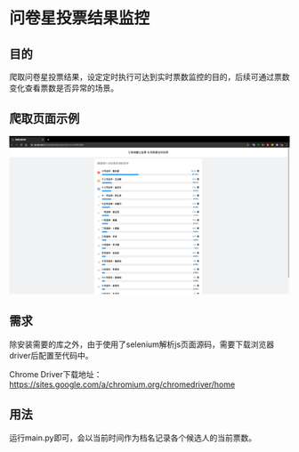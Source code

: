 # 问卷星投票结果监控

## 目的

爬取问卷星投票结果，设定定时执行可达到实时票数监控的目的，后续可通过票数变化查看票数是否异常的场景。

## 爬取页面示例

![image](https://github.com/sun830910/wjx_crawler/blob/master/img/demo.png)

## 需求

除安装需要的库之外，由于使用了selenium解析js页面源码，需要下载浏览器driver后配置至代码中。

Chrome Driver下载地址：https://sites.google.com/a/chromium.org/chromedriver/home

## 用法

运行main.py即可，会以当前时间作为档名记录各个候选人的当前票数。